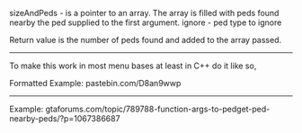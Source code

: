 sizeAndPeds - is a pointer to an array. The array is filled with peds found nearby the ped supplied to the first argument.
ignore - ped type to ignore

Return value is the number of peds found and added to the array passed.

-----------------------------------

To make this work in most menu bases at least in C++ do it like so,

 Formatted Example: pastebin.com/D8an9wwp

-----------------------------------

Example: gtaforums.com/topic/789788-function-args-to-pedget-ped-nearby-peds/?p=1067386687